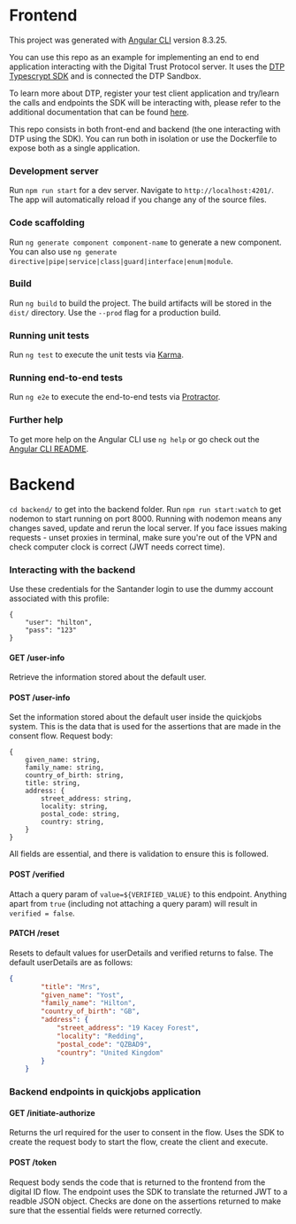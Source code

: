 # Frontend

This project was generated with [Angular CLI](https://github.com/angular/angular-cli) version 8.3.25.

You can use this repo as an example for implementing an end to end application interacting with the Digital Trust Protocol server. It uses the [DTP Typescrypt SDK](https://github.com/gruposantander/digital-trust-typescript-sdk) and is connected the DTP Sandbox.

To learn more about DTP, register your test client application and try/learn the calls and endpoints the SDK will be interacting with, please refer to the additional documentation that can be found [here](https://gruposantander.github.io/digital-trust-docs/).

This repo consists in both front-end and backend (the one interacting with DTP using the SDK). You can run both in isolation or use the Dockerfile to expose both as a single application.

### Development server

Run `npm run start` for a dev server. Navigate to `http://localhost:4201/`. The app will automatically reload if you change any of the source files.

### Code scaffolding

Run `ng generate component component-name` to generate a new component. You can also use `ng generate directive|pipe|service|class|guard|interface|enum|module`.

### Build

Run `ng build` to build the project. The build artifacts will be stored in the `dist/` directory. Use the `--prod` flag for a production build.

### Running unit tests

Run `ng test` to execute the unit tests via [Karma](https://karma-runner.github.io).

### Running end-to-end tests

Run `ng e2e` to execute the end-to-end tests via [Protractor](http://www.protractortest.org/).

### Further help

To get more help on the Angular CLI use `ng help` or go check out the [Angular CLI README](https://github.com/angular/angular-cli/blob/master/README.md).

# Backend

`cd backend/` to get into the backend folder. Run `npm run start:watch` to get nodemon to start running on port 8000. Running with nodemon means any changes saved, update and rerun the local server. If you face issues making requests - unset proxies in terminal, make sure you're out of the VPN and check computer clock is correct (JWT needs correct time).

### Interacting with the backend

Use these credentials for the Santander login to use the dummy account associated with this profile: 
```
{
	"user": "hilton",
	"pass": "123"
}
```

####  GET /user-info
Retrieve the information stored about the default user. 

####  POST /user-info
Set the information stored about the default user inside the quickjobs system. This is the data that is used for the assertions that are made in the consent flow. Request body: 
```
{
    given_name: string,
    family_name: string,
    country_of_birth: string,
    title: string,
    address: {
        street_address: string,
        locality: string,
        postal_code: string,
        country: string,
    }
}
``` 
All fields are essential, and there is validation to ensure this is followed.

####  POST /verified
Attach a query param of `value=${VERIFIED_VALUE}` to this endpoint. Anything apart from `true` (including not attaching a query param) will result in `verified = false`.

#### PATCH /reset
Resets to default values for userDetails and verified returns to false. The default userDetails are as follows:

```json
{
        "title": "Mrs",
        "given_name": "Yost",
        "family_name": "Hilton",
        "country_of_birth": "GB",
        "address": {
            "street_address": "19 Kacey Forest",
            "locality": "Redding",
            "postal_code": "QZBAD9",
            "country": "United Kingdom"
        }
    }
```

### Backend endpoints in quickjobs application

#### GET /initiate-authorize
Returns the url required for the user to consent in the flow. Uses the SDK to create the request body to start the flow, create the client and execute.

#### POST /token
Request body sends the code that is returned to the frontend from the digital ID flow. The endpoint uses the SDK to translate the returned JWT to a readble JSON object. Checks are done on the assertions returned to make sure that the essential fields were returned correctly.
